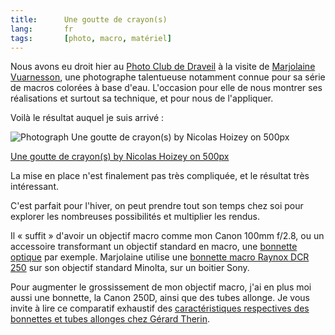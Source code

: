 ```yaml
---
title:      Une goutte de crayon(s)
lang:       fr
tags:       [photo, macro, matériel]
---
```


Nous avons eu droit hier au [Photo Club de Draveil](http://photoclubdraveil.fr/) à la visite de [Marjolaine Vuarnesson](https://500px.com/vuarnessonmarjolaine), une photographe talentueuse notamment connue pour sa série de macros colorées à base d'eau. L'occasion pour elle de nous montrer ses réalisations et surtout sa technique, et pour nous de l'appliquer.

Voilà le résultat auquel je suis arrivé :

<div class="pixels-photo">
  <p><img src="https://drscdn.500px.org/photo/95622389/m=900/95ae2ae30dd1829a1c125a6472b3ab06" alt="Photograph Une goutte de crayon(s) by Nicolas Hoizey on 500px"></p>
  <a href="https://500px.com/photo/95622389/une-goutte-de-crayon(s)-by-nicolas-hoizey">Une goutte de crayon(s) by Nicolas Hoizey on 500px</a>
</div>
<script type="text/javascript" src="https://500px.com/embed.js"></script>

La mise en place n'est finalement pas très compliquée, et le résultat très intéressant.

C'est parfait pour l'hiver, on peut prendre tout son temps chez soi pour explorer les nombreuses possibilités et multiplier les rendus.

Il « suffit » d'avoir un objectif macro comme mon Canon 100mm f/2.8, ou un accessoire transformant un objectif standard en macro, une [bonnette optique](http://fr.wikipedia.org/wiki/Bonnette_(optique)) par exemple. Marjolaine utilise une [bonnette macro Raynox DCR 250](http://www.amazon.fr/Raynox-DCR-250-Bonnette-macro/dp/B000A1SZ2Y) sur son objectif standard Minolta, sur un boitier Sony.

Pour augmenter le grossissement de mon objectif macro, j'ai en plus moi aussi une bonnette, la Canon 250D, ainsi que des tubes allonge. Je vous invite à lire ce comparatif exhaustif des [caractéristiques respectives des bonnettes et tubes allonges chez Gérard Therin](http://www.naturepixel.com/bonnette_canon_250d_tube_allonge_kenko_life_size_converter_essai_comparatif_5d.htm).

